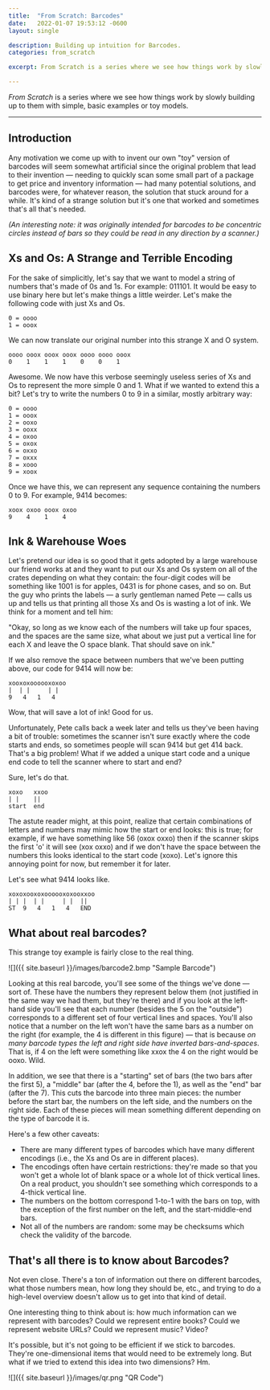 ```yaml
---
title:  "From Scratch: Barcodes"
date:   2022-01-07 19:53:12 -0600
layout: single

description: Building up intuition for Barcodes.
categories: from_scratch

excerpt: From Scratch is a series where we see how things work by slowly building up to them with simple, basic examples or toy models.  This time, Barcodes.

---
```


  *From Scratch* is a series where we see how things work by slowly building up to them with simple, basic examples or toy models.

---

## Introduction 

Any motivation we come up with to invent our own "toy" version of barcodes will seem somewhat artificial since the original problem that lead to their invention — needing to quickly scan some small part of a package to get price and inventory information — had many potential solutions, and barcodes were, for whatever reason, the solution that stuck around for a while.  It's kind of a strange solution but it's one that worked and sometimes that's all that's needed.

*(An interesting note: it was originally intended for barcodes to be concentric circles instead of bars so they could be read in any direction by a scanner.)*

## Xs and Os: A Strange and Terrible Encoding

For the sake of simplicitly, let's say that we want to model a string of numbers that's made of 0s and 1s.  For example: 011101.  It would be easy to use binary here but let's make things a little weirder.  Let's make the following code with just Xs and Os.  

    0 = oooo
    1 = ooox

We can now translate our original number into this strange X and O system.

    oooo ooox ooox ooox oooo oooo ooox
    0    1    1    1    0    0    1

Awesome.  We now have this verbose seemingly useless series of Xs and Os to represent the more simple 0 and 1.  What if we wanted to extend this a bit?  Let's try to write the numbers 0 to 9 in a similar, mostly arbitrary way:

    0 = oooo
    1 = ooox
    2 = ooxo
    3 = ooxx
    4 = oxoo
    5 = oxox
    6 = oxxo
    7 = oxxx
    8 = xooo
    9 = xoox

Once we have this, we can represent any sequence containing the numbers 0 to 9.  For example, 9414 becomes:

    xoox oxoo ooox oxoo
    9    4    1    4


## Ink & Warehouse Woes

Let's pretend our idea is so good that it gets adopted by a large warehouse our friend works at and they want to put our Xs and Os system on all of the crates depending on what they contain: the four-digit codes will be something like 1001 is for apples, 0431 is for phone cases, and so on.  But the guy who prints the labels — a surly gentleman named Pete — calls us up and tells us that printing all those Xs and Os is wasting a lot of ink.  We think for a moment and tell him:

"Okay, so long as we know each of the numbers will take up four spaces, and the spaces are the same size, what about we just put a vertical line for each X and leave the O space blank.  That should save on ink."

If we also remove the space between numbers that we've been putting above, our code for 9414 will now be:

    xooxoxoooooxoxoo
    |  | |     | |
    9   4   1   4

Wow, that will save a lot of ink!  Good for us.

Unfortunately, Pete calls back a week later and tells us they've been having a bit of trouble: sometimes the scanner isn't sure exactly where the code starts and ends, so sometimes people will scan 9414 but get 414 back.  That's a big problem!  What if we added a unique start code and a unique end code to tell the scanner where to start and end?

Sure, let's do that.

    xoxo   xxoo
    | |    ||
    start  end

The astute reader might, at this point, realize that certain combinations of letters and numbers may mimic how the start or end looks: this is true; for example, if we have something like 56 (oxox oxxo) then if the scanner skips the first 'o' it will see (xox oxxo) and if we don't have the space between the numbers this looks identical to the start code (xoxo).  Let's ignore this annoying point for now, but remember it for later.

Let's see what 9414 looks like.

    xoxoxooxoxoooooxoxooxxoo
    | | |  | |     | |  ||
    ST  9   4   1   4   END

## What about real barcodes?

This strange toy example is fairly close to the real thing.  

![]({{ site.baseurl }}/images/barcode2.bmp "Sample Barcode")

Looking at this real barcode, you'll see some of the things we've done — sort of. These have the numbers they represent below them (not justified in the same way we had them, but they're there) and if you look at the left-hand side you'll see that each number (besides the 5 on the "outside") corresponds to a different set of four vertical lines and spaces.  You'll also notice that a number on the left won't have the same bars as a number on the right (for example, the 4 is different in this figure) — that is because *on many barcode types the left and right side have inverted bars-and-spaces*.  That is, if 4 on the left were something like xxox the 4 on the right would be ooxo.  Wild.

In addition, we see that there is a "starting" set of bars (the two bars after the first 5), a "middle" bar (after the 4, before the 1), as well as the "end" bar (after the 7).  This cuts the barcode into three main pieces: the number before the start bar, the numbers on the left side, and the numbers on the right side.  Each of these pieces will mean something different depending on the type of barcode it is.

Here's a few other caveats:

- There are many different types of barcodes which have many different encodings (i.e., the Xs and Os are in different places).
- The encodings often have certain restrictions: they're made so that you won't get a whole lot of blank space or a whole lot of thick vertical lines.  On a real product, you shouldn't see something which corresponds to a 4-thick vertical line.  
- The numbers on the bottom correspond 1-to-1 with the bars on top, with the exception of the first number on the left, and the start-middle-end bars.
- Not all of the numbers are random: some may be checksums which check the validity of the barcode.

## That's all there is to know about Barcodes?

Not even close.  There's a ton of information out there on different barcodes, what those numbers mean, how long they should be, etc., and trying to do a high-level overview doesn't allow us to get into that kind of detail.

One interesting thing to think about is: how much information can we represent with barcodes?  Could we represent entire books?  Could we represent website URLs?  Could we represent music?  Video?  

It's possible, but it's not going to be efficient if we stick to barcodes.  They're one-dimensional items that would need to be extremely long.  But what if we tried to extend this idea into two dimensions?  Hm.

![]({{ site.baseurl }}/images/qr.png "QR Code")